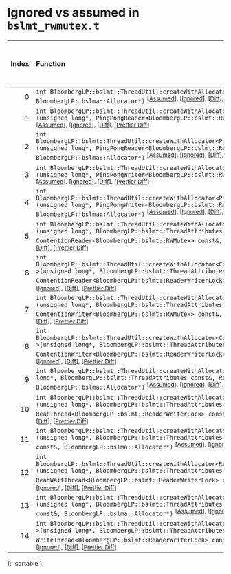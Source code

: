 # Ignored vs assumed in `bslmt_rwmutex.t`

<script src="../sorttable.js"></script>

|   Index | Function                                                                                                                                                                                                                                                                                                                                                                                      |   Difference in number of lines |   Function size difference in bytes |   Number of lines in assumed build |   Number of bytes in assumed build |   Number of lines in ignored build |   Number of bytes in ignored build |
|--------:|:----------------------------------------------------------------------------------------------------------------------------------------------------------------------------------------------------------------------------------------------------------------------------------------------------------------------------------------------------------------------------------------------|--------------------------------:|------------------------------------:|-----------------------------------:|-----------------------------------:|-----------------------------------:|-----------------------------------:|
|       0 | `int BloombergLP::bslmt::ThreadUtil::createWithAllocator<ReaderThread>(unsigned long*, ReaderThread const&, BloombergLP::bslma::Allocator*)` <sup>\[[Assumed](0-assume)\], \[[Ignored](0-none)\], \[[Diff](0.diff.html)\], \[[Prettier Diff](0-diff.html)\]                                                                                                                                   |                              -6 |                                 -16 |                                106 |                                384 |                                112 |                                400 |
|       1 | `int BloombergLP::bslmt::ThreadUtil::createWithAllocator<PingPongReader<BloombergLP::bslmt::RWMutex> >(unsigned long*, PingPongReader<BloombergLP::bslmt::RWMutex> const&, BloombergLP::bslma::Allocator*)` <sup>\[[Assumed](1-assume)\], \[[Ignored](1-none)\], \[[Diff](1.diff.html)\], \[[Prettier Diff](1-diff.html)\]                                                                    |                              -7 |                                 -32 |                                107 |                                384 |                                114 |                                416 |
|       2 | `int BloombergLP::bslmt::ThreadUtil::createWithAllocator<PingPongReader<BloombergLP::bslmt::ReaderWriterLock> >(unsigned long*, PingPongReader<BloombergLP::bslmt::ReaderWriterLock> const&, BloombergLP::bslma::Allocator*)` <sup>\[[Assumed](2-assume)\], \[[Ignored](2-none)\], \[[Diff](2.diff.html)\], \[[Prettier Diff](2-diff.html)\]                                                  |                              -7 |                                 -32 |                                107 |                                384 |                                114 |                                416 |
|       3 | `int BloombergLP::bslmt::ThreadUtil::createWithAllocator<PingPongWriter<BloombergLP::bslmt::RWMutex> >(unsigned long*, PingPongWriter<BloombergLP::bslmt::RWMutex> const&, BloombergLP::bslma::Allocator*)` <sup>\[[Assumed](3-assume)\], \[[Ignored](3-none)\], \[[Diff](3.diff.html)\], \[[Prettier Diff](3-diff.html)\]                                                                    |                              -7 |                                 -32 |                                107 |                                384 |                                114 |                                416 |
|       4 | `int BloombergLP::bslmt::ThreadUtil::createWithAllocator<PingPongWriter<BloombergLP::bslmt::ReaderWriterLock> >(unsigned long*, PingPongWriter<BloombergLP::bslmt::ReaderWriterLock> const&, BloombergLP::bslma::Allocator*)` <sup>\[[Assumed](4-assume)\], \[[Ignored](4-none)\], \[[Diff](4.diff.html)\], \[[Prettier Diff](4-diff.html)\]                                                  |                              -7 |                                 -32 |                                107 |                                384 |                                114 |                                416 |
|       5 | `int BloombergLP::bslmt::ThreadUtil::createWithAllocator<ContentionReader<BloombergLP::bslmt::RWMutex> >(unsigned long*, BloombergLP::bslmt::ThreadAttributes const&, ContentionReader<BloombergLP::bslmt::RWMutex> const&, BloombergLP::bslma::Allocator*)` <sup>\[[Assumed](5-assume)\], \[[Ignored](5-none)\], \[[Diff](5.diff.html)\], \[[Prettier Diff](5-diff.html)\]                   |                              -8 |                                 -32 |                                 96 |                                336 |                                104 |                                368 |
|       6 | `int BloombergLP::bslmt::ThreadUtil::createWithAllocator<ContentionReader<BloombergLP::bslmt::ReaderWriterLock> >(unsigned long*, BloombergLP::bslmt::ThreadAttributes const&, ContentionReader<BloombergLP::bslmt::ReaderWriterLock> const&, BloombergLP::bslma::Allocator*)` <sup>\[[Assumed](6-assume)\], \[[Ignored](6-none)\], \[[Diff](6.diff.html)\], \[[Prettier Diff](6-diff.html)\] |                              -8 |                                 -32 |                                 96 |                                336 |                                104 |                                368 |
|       7 | `int BloombergLP::bslmt::ThreadUtil::createWithAllocator<ContentionWriter<BloombergLP::bslmt::RWMutex> >(unsigned long*, BloombergLP::bslmt::ThreadAttributes const&, ContentionWriter<BloombergLP::bslmt::RWMutex> const&, BloombergLP::bslma::Allocator*)` <sup>\[[Assumed](7-assume)\], \[[Ignored](7-none)\], \[[Diff](7.diff.html)\], \[[Prettier Diff](7-diff.html)\]                   |                              -8 |                                 -32 |                                 96 |                                336 |                                104 |                                368 |
|       8 | `int BloombergLP::bslmt::ThreadUtil::createWithAllocator<ContentionWriter<BloombergLP::bslmt::ReaderWriterLock> >(unsigned long*, BloombergLP::bslmt::ThreadAttributes const&, ContentionWriter<BloombergLP::bslmt::ReaderWriterLock> const&, BloombergLP::bslma::Allocator*)` <sup>\[[Assumed](8-assume)\], \[[Ignored](8-none)\], \[[Diff](8.diff.html)\], \[[Prettier Diff](8-diff.html)\] |                              -8 |                                 -32 |                                 96 |                                336 |                                104 |                                368 |
|       9 | `int BloombergLP::bslmt::ThreadUtil::createWithAllocator<ReadThread<BloombergLP::bslmt::RWMutex> >(unsigned long*, BloombergLP::bslmt::ThreadAttributes const&, ReadThread<BloombergLP::bslmt::RWMutex> const&, BloombergLP::bslma::Allocator*)` <sup>\[[Assumed](9-assume)\], \[[Ignored](9-none)\], \[[Diff](9.diff.html)\], \[[Prettier Diff](9-diff.html)\]                               |                              -8 |                                 -32 |                                 96 |                                336 |                                104 |                                368 |
|      10 | `int BloombergLP::bslmt::ThreadUtil::createWithAllocator<ReadThread<BloombergLP::bslmt::ReaderWriterLock> >(unsigned long*, BloombergLP::bslmt::ThreadAttributes const&, ReadThread<BloombergLP::bslmt::ReaderWriterLock> const&, BloombergLP::bslma::Allocator*)` <sup>\[[Assumed](10-assume)\], \[[Ignored](10-none)\], \[[Diff](10.diff.html)\], \[[Prettier Diff](10-diff.html)\]         |                              -8 |                                 -32 |                                 96 |                                336 |                                104 |                                368 |
|      11 | `int BloombergLP::bslmt::ThreadUtil::createWithAllocator<ReadWaitThread<BloombergLP::bslmt::RWMutex> >(unsigned long*, BloombergLP::bslmt::ThreadAttributes const&, ReadWaitThread<BloombergLP::bslmt::RWMutex> const&, BloombergLP::bslma::Allocator*)` <sup>\[[Assumed](11-assume)\], \[[Ignored](11-none)\], \[[Diff](11.diff.html)\], \[[Prettier Diff](11-diff.html)\]                   |                              -8 |                                 -32 |                                 96 |                                336 |                                104 |                                368 |
|      12 | `int BloombergLP::bslmt::ThreadUtil::createWithAllocator<ReadWaitThread<BloombergLP::bslmt::ReaderWriterLock> >(unsigned long*, BloombergLP::bslmt::ThreadAttributes const&, ReadWaitThread<BloombergLP::bslmt::ReaderWriterLock> const&, BloombergLP::bslma::Allocator*)` <sup>\[[Assumed](12-assume)\], \[[Ignored](12-none)\], \[[Diff](12.diff.html)\], \[[Prettier Diff](12-diff.html)\] |                              -8 |                                 -32 |                                 96 |                                336 |                                104 |                                368 |
|      13 | `int BloombergLP::bslmt::ThreadUtil::createWithAllocator<WriteThread<BloombergLP::bslmt::RWMutex> >(unsigned long*, BloombergLP::bslmt::ThreadAttributes const&, WriteThread<BloombergLP::bslmt::RWMutex> const&, BloombergLP::bslma::Allocator*)` <sup>\[[Assumed](13-assume)\], \[[Ignored](13-none)\], \[[Diff](13.diff.html)\], \[[Prettier Diff](13-diff.html)\]                         |                              -8 |                                 -32 |                                 96 |                                336 |                                104 |                                368 |
|      14 | `int BloombergLP::bslmt::ThreadUtil::createWithAllocator<WriteThread<BloombergLP::bslmt::ReaderWriterLock> >(unsigned long*, BloombergLP::bslmt::ThreadAttributes const&, WriteThread<BloombergLP::bslmt::ReaderWriterLock> const&, BloombergLP::bslma::Allocator*)` <sup>\[[Assumed](14-assume)\], \[[Ignored](14-none)\], \[[Diff](14.diff.html)\], \[[Prettier Diff](14-diff.html)\]       |                              -8 |                                 -32 |                                 96 |                                336 |                                104 |                                368 |
{: .sortable }
